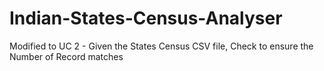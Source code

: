 # Indian-States-Census-Analyser

Modified to UC 2 - Given the States Census CSV file, Check to ensure the Number of Record matches